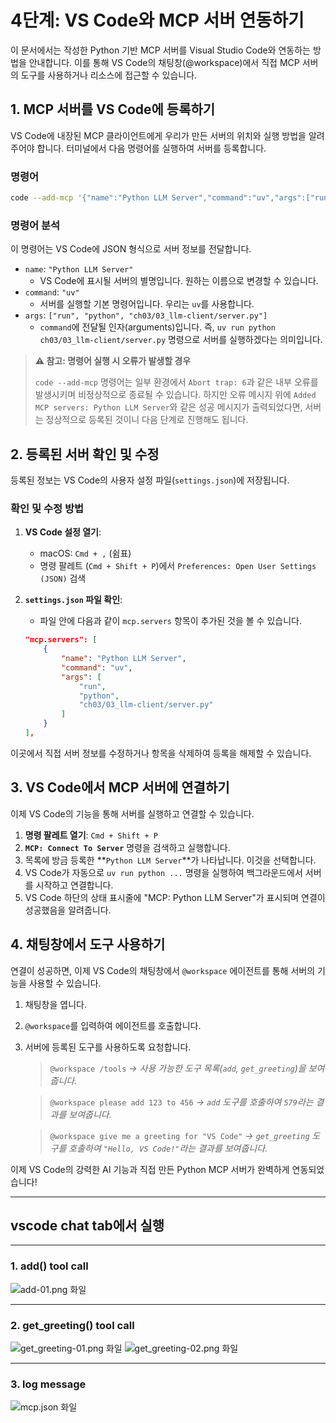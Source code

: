 # 4단계: VS Code와 MCP 서버 연동하기

이 문서에서는 작성한 Python 기반 MCP 서버를 Visual Studio Code와 연동하는 방법을 안내합니다. 이를 통해 VS Code의 채팅창(@workspace)에서 직접 MCP 서버의 도구를 사용하거나 리소스에 접근할 수 있습니다.

## 1. MCP 서버를 VS Code에 등록하기

VS Code에 내장된 MCP 클라이언트에게 우리가 만든 서버의 위치와 실행 방법을 알려주어야 합니다. 터미널에서 다음 명령어를 실행하여 서버를 등록합니다.

### 명령어

```bash
code --add-mcp '{"name":"Python LLM Server","command":"uv","args":["run","python","ch03/03_llm-client/server.py"]}'
```

### 명령어 분석

이 명령어는 VS Code에 JSON 형식으로 서버 정보를 전달합니다.

-   `name`: `"Python LLM Server"`
    -   VS Code에 표시될 서버의 별명입니다. 원하는 이름으로 변경할 수 있습니다.
-   `command`: `"uv"`
    -   서버를 실행할 기본 명령어입니다. 우리는 `uv`를 사용합니다.
-   `args`: `["run", "python", "ch03/03_llm-client/server.py"]`
    -   `command`에 전달될 인자(arguments)입니다. 즉, `uv run python ch03/03_llm-client/server.py` 명령으로 서버를 실행하겠다는 의미입니다.

> **⚠️ 참고: 명령어 실행 시 오류가 발생할 경우**
>
> `code --add-mcp` 명령어는 일부 환경에서 `Abort trap: 6`과 같은 내부 오류를 발생시키며 비정상적으로 종료될 수 있습니다. 하지만 오류 메시지 위에 `Added MCP servers: Python LLM Server`와 같은 성공 메시지가 출력되었다면, 서버는 정상적으로 등록된 것이니 다음 단계로 진행해도 됩니다.

## 2. 등록된 서버 확인 및 수정

등록된 정보는 VS Code의 사용자 설정 파일(`settings.json`)에 저장됩니다.

### 확인 및 수정 방법

1.  **VS Code 설정 열기**:
    -   macOS: `Cmd + ,` (쉼표)
    -   명령 팔레트 (`Cmd + Shift + P`)에서 `Preferences: Open User Settings (JSON)` 검색
2.  **`settings.json` 파일 확인**:
    -   파일 안에 다음과 같이 `mcp.servers` 항목이 추가된 것을 볼 수 있습니다.

    ```json
    "mcp.servers": [
        {
            "name": "Python LLM Server",
            "command": "uv",
            "args": [
                "run",
                "python",
                "ch03/03_llm-client/server.py"
            ]
        }
    ],
    ```

이곳에서 직접 서버 정보를 수정하거나 항목을 삭제하여 등록을 해제할 수 있습니다.

## 3. VS Code에서 MCP 서버에 연결하기

이제 VS Code의 기능을 통해 서버를 실행하고 연결할 수 있습니다.

1.  **명령 팔레트 열기**: `Cmd + Shift + P`
2.  **`MCP: Connect To Server`** 명령을 검색하고 실행합니다.
3.  목록에 방금 등록한 **`Python LLM Server`**가 나타납니다. 이것을 선택합니다.
4.  VS Code가 자동으로 `uv run python ...` 명령을 실행하여 백그라운드에서 서버를 시작하고 연결합니다.
5.  VS Code 하단의 상태 표시줄에 "MCP: Python LLM Server"가 표시되며 연결이 성공했음을 알려줍니다.

## 4. 채팅창에서 도구 사용하기

연결이 성공하면, 이제 VS Code의 채팅창에서 `@workspace` 에이전트를 통해 서버의 기능을 사용할 수 있습니다.

1.  채팅창을 엽니다.
2.  `@workspace`를 입력하여 에이전트를 호출합니다.
3.  서버에 등록된 도구를 사용하도록 요청합니다.

    > `@workspace /tools`
    > *→ 사용 가능한 도구 목록(`add`, `get_greeting`)을 보여줍니다.*

    > `@workspace please add 123 to 456`
    > *→ `add` 도구를 호출하여 `579`라는 결과를 보여줍니다.*

    > `@workspace give me a greeting for "VS Code"`
    > *→ `get_greeting` 도구를 호출하여 `"Hello, VS Code!"`라는 결과를 보여줍니다.*

이제 VS Code의 강력한 AI 기능과 직접 만든 Python MCP 서버가 완벽하게 연동되었습니다! 

---
## vscode chat tab에서 실행
---

### 1. add() tool call 
![add-01.png 화일](./hello-mcp.png)

---

### 2. get_greeting() tool call
![get_greeting-01.png 화일](./get_greeting-01.png)
![get_greeting-02.png 화일](./get_greeting-02.png)

---

### 3. log message
![mcp.json 화일](./mcp.json.png)